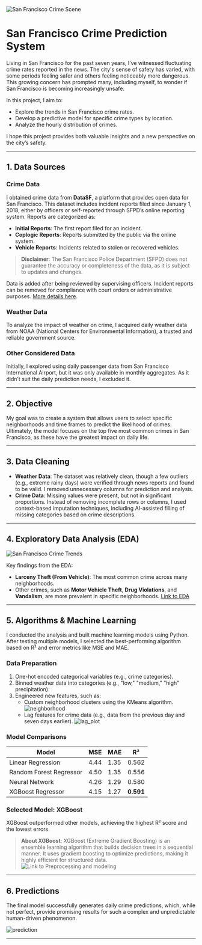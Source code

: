 


![San Francisco Crime Scene](Transa.webp)

# San Francisco Crime Prediction System

Living in San Francisco for the past seven years, I’ve witnessed fluctuating crime rates reported in the news. The city's sense of safety has varied, with some periods feeling safer and others feeling noticeably more dangerous. This growing concern has prompted many, including myself, to wonder if San Francisco is becoming increasingly unsafe.

In this project, I aim to:

- Explore the trends in San Francisco crime rates.
- Develop a predictive model for specific crime types by location.
- Analyze the hourly distribution of crimes.

I hope this project provides both valuable insights and a new perspective on the city’s safety.

---

## 1. Data Sources

### **Crime Data**
I obtained crime data from **DataSF**, a platform that provides open data for San Francisco. This dataset includes incident reports filed since January 1, 2018, either by officers or self-reported through SFPD’s online reporting system. Reports are categorized as:

- **Initial Reports**: The first report filed for an incident.
- **Coplogic Reports**: Reports submitted by the public via the online system.
- **Vehicle Reports**: Incidents related to stolen or recovered vehicles.

> **Disclaimer**: The San Francisco Police Department (SFPD) does not guarantee the accuracy or completeness of the data, as it is subject to updates and changes.

Data is added after being reviewed by supervising officers. Incident reports can be removed for compliance with court orders or administrative purposes. [More details here](https://data.sfgov.org/Public-Safety/Police-Department-Incident-Reports-2018-to-Present/wg3w-h783/about_data).

### **Weather Data**
To analyze the impact of weather on crime, I acquired daily weather data from NOAA (National Centers for Environmental Information), a trusted and reliable government source.

### **Other Considered Data**
Initially, I explored using daily passenger data from San Francisco International Airport, but it was only available in monthly aggregates. As it didn’t suit the daily prediction needs, I excluded it.

---

## 2. Objective

My goal was to create a system that allows users to select specific neighborhoods and time frames to predict the likelihood of crimes. Ultimately, the model focuses on the top five most common crimes in San Francisco, as these have the greatest impact on daily life.

---

## 3. Data Cleaning

- **Weather Data**: The dataset was relatively clean, though a few outliers (e.g., extreme rainy days) were verified through news reports and found to be valid. I removed unnecessary columns for prediction and analysis.
- **Crime Data**: Missing values were present, but not in significant proportions. Instead of removing incomplete rows or columns, I used context-based imputation techniques, including AI-assisted filling of missing categories based on crime descriptions.

---

## 4. Exploratory Data Analysis (EDA)

![San Francisco Crime Trends](crime_trend.png)

Key findings from the EDA:
- **Larceny Theft (From Vehicle)**: The most common crime across many neighborhoods.
- Other crimes, such as **Motor Vehicle Theft**, **Drug Violations**, and **Vandalism**, are more prevalent in specific neighborhoods.
[Link to EDA](https://colab.research.google.com/drive/1GT0E7DfgCzws-M1ShjPF5zRBiZL-3xyt)

---

## 5. Algorithms & Machine Learning

I conducted the analysis and built machine learning models using Python. After testing multiple models, I selected the best-performing algorithm based on R² and error metrics like MSE and MAE.

### **Data Preparation**
1. One-hot encoded categorical variables (e.g., crime categories).
2. Binned weather data into categories (e.g., "low," "medium," "high" precipitation).
3. Engineered new features, such as:
   - Custom neighborhood clusters using the KMeans algorithm.
![neighborhood](neighborhoods.png)
   - Lag features for crime data (e.g., data from the previous day and seven days earlier).
![lag_plot](autocorrelation.png)
### **Model Comparisons**

| Model                     | MSE   | MAE   | R²   |
|---------------------------|-------|-------|-------|
| Linear Regression         | 4.44  | 1.35  | 0.562 |
| Random Forest Regressor   | 4.50  | 1.35  | 0.556 |
| Neural Network            | 4.26  | 1.29  | 0.580 |
| XGBoost Regressor         | 4.15  | 1.27  | **0.591** |


### **Selected Model: XGBoost**
XGBoost outperformed other models, achieving the highest R² score and the lowest errors.

> **About XGBoost**: XGBoost (Extreme Gradient Boosting) is an ensemble learning algorithm that builds decision trees in a sequential manner. It uses gradient boosting to optimize predictions, making it highly efficient for structured data.
![Link to Preprocessing and modeling](https://colab.research.google.com/drive/1dSOnkDZ7m-OWLpnWYC_msWGhMiuH3cis#scrollTo=Vx6uvq9lyQhl)

---

## 6. Predictions

The final model successfully generates daily crime predictions, which, while not perfect, provide promising results for such a complex and unpredictable human-driven phenomenon.

![prediction](prediction.png)


---



